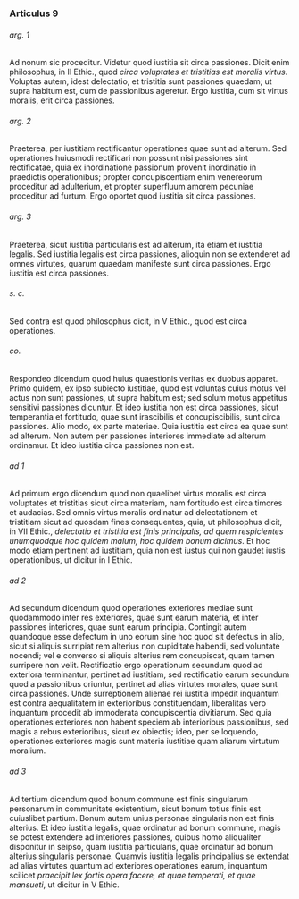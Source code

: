 ### Articulus 9

###### arg. 1
Ad nonum sic proceditur. Videtur quod iustitia sit circa passiones. Dicit enim philosophus, in II Ethic., quod *circa voluptates et tristitias est moralis virtus*. Voluptas autem, idest delectatio, et tristitia sunt passiones quaedam; ut supra habitum est, cum de passionibus ageretur. Ergo iustitia, cum sit virtus moralis, erit circa passiones.

###### arg. 2
Praeterea, per iustitiam rectificantur operationes quae sunt ad alterum. Sed operationes huiusmodi rectificari non possunt nisi passiones sint rectificatae, quia ex inordinatione passionum provenit inordinatio in praedictis operationibus; propter concupiscentiam enim venereorum proceditur ad adulterium, et propter superfluum amorem pecuniae proceditur ad furtum. Ergo oportet quod iustitia sit circa passiones.

###### arg. 3
Praeterea, sicut iustitia particularis est ad alterum, ita etiam et iustitia legalis. Sed iustitia legalis est circa passiones, alioquin non se extenderet ad omnes virtutes, quarum quaedam manifeste sunt circa passiones. Ergo iustitia est circa passiones.

###### s. c.
Sed contra est quod philosophus dicit, in V Ethic., quod est circa operationes.

###### co.
Respondeo dicendum quod huius quaestionis veritas ex duobus apparet. Primo quidem, ex ipso subiecto iustitiae, quod est voluntas cuius motus vel actus non sunt passiones, ut supra habitum est; sed solum motus appetitus sensitivi passiones dicuntur. Et ideo iustitia non est circa passiones, sicut temperantia et fortitudo, quae sunt irascibilis et concupiscibilis, sunt circa passiones. Alio modo, ex parte materiae. Quia iustitia est circa ea quae sunt ad alterum. Non autem per passiones interiores immediate ad alterum ordinamur. Et ideo iustitia circa passiones non est.

###### ad 1
Ad primum ergo dicendum quod non quaelibet virtus moralis est circa voluptates et tristitias sicut circa materiam, nam fortitudo est circa timores et audacias. Sed omnis virtus moralis ordinatur ad delectationem et tristitiam sicut ad quosdam fines consequentes, quia, ut philosophus dicit, in VII Ethic., *delectatio et tristitia est finis principalis, ad quem respicientes unumquodque hoc quidem malum, hoc quidem bonum dicimus*. Et hoc modo etiam pertinent ad iustitiam, quia non est iustus qui non gaudet iustis operationibus, ut dicitur in I Ethic.

###### ad 2
Ad secundum dicendum quod operationes exteriores mediae sunt quodammodo inter res exteriores, quae sunt earum materia, et inter passiones interiores, quae sunt earum principia. Contingit autem quandoque esse defectum in uno eorum sine hoc quod sit defectus in alio, sicut si aliquis surripiat rem alterius non cupiditate habendi, sed voluntate nocendi; vel e converso si aliquis alterius rem concupiscat, quam tamen surripere non velit. Rectificatio ergo operationum secundum quod ad exteriora terminantur, pertinet ad iustitiam, sed rectificatio earum secundum quod a passionibus oriuntur, pertinet ad alias virtutes morales, quae sunt circa passiones. Unde surreptionem alienae rei iustitia impedit inquantum est contra aequalitatem in exterioribus constituendam, liberalitas vero inquantum procedit ab immoderata concupiscentia divitiarum. Sed quia operationes exteriores non habent speciem ab interioribus passionibus, sed magis a rebus exterioribus, sicut ex obiectis; ideo, per se loquendo, operationes exteriores magis sunt materia iustitiae quam aliarum virtutum moralium.

###### ad 3
Ad tertium dicendum quod bonum commune est finis singularum personarum in communitate existentium, sicut bonum totius finis est cuiuslibet partium. Bonum autem unius personae singularis non est finis alterius. Et ideo iustitia legalis, quae ordinatur ad bonum commune, magis se potest extendere ad interiores passiones, quibus homo aliqualiter disponitur in seipso, quam iustitia particularis, quae ordinatur ad bonum alterius singularis personae. Quamvis iustitia legalis principalius se extendat ad alias virtutes quantum ad exteriores operationes earum, inquantum scilicet *praecipit lex fortis opera facere, et quae temperati, et quae mansueti*, ut dicitur in V Ethic.

